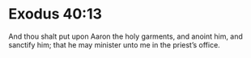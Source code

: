 # Exodus 40:13

And thou shalt put upon Aaron the holy garments, and anoint him, and sanctify him; that he may minister unto me in the priest’s office.